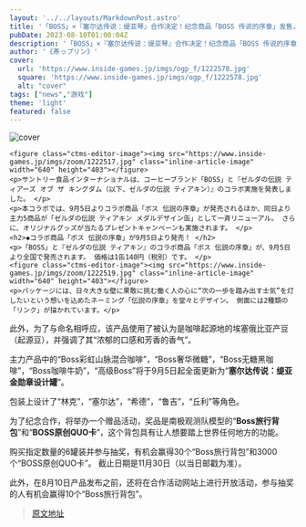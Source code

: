 ```yaml
---
layout: '../../layouts/MarkdownPost.astro'
title: '「BOSS」×『塞尔达传说：缇亚琴』合作决定！纪念商品「BOSS 传说的序章」发售，限定商品抽奖活动也开始了'
pubDate: 2023-08-10T01:00:04Z
description: '「BOSS」×『塞尔达传说：缇亚琴』合作决定！纪念商品「BOSS 传说的序章」发售，限定商品抽奖活动也开始了'
author: '《茶っプリン》'
cover:
  url: 'https://www.inside-games.jp/imgs/ogp_f/1222578.jpg'
  square: 'https://www.inside-games.jp/imgs/ogp_f/1222578.jpg'
  alt: "cover"
tags: ["news","游戏"]
theme: 'light'
featured: false
---
```


![cover](https://www.inside-games.jp/imgs/ogp_f/1222578.jpg)

    <figure class="ctms-editor-image"><img src="https://www.inside-games.jp/imgs/zoom/1222517.jpg" class="inline-article-image" width="640" height="403"></figure>
    <p>サントリー食品インターナショナルは、コーヒーブランド「BOSS」と『ゼルダの伝説 ティアーズ オブ ザ キングダム（以下、ゼルダの伝説 ティアキン）』のコラボ実施を発表しました。 </p>
    <p>本コラボでは、9月5日よりコラボ商品「ボス 伝説の序章」が発売されるほか、同日より主力5商品が「ゼルダの伝説 ティアキン メダルデザイン缶」として一斉リニューアル。 さらに、オリジナルグッズが当たるプレゼントキャンペーンも実施されます。 </p>
    <h2>◆コラボ商品「ボス 伝説の序章」が9月5日より発売！ </h2>
    <p>「BOSS」と『ゼルダの伝説 ティアキン』のコラボ商品「ボス 伝説の序章」が、9月5日より全国で発売されます。 価格は1缶140円（税別）です。 </p>
    <figure class="ctms-editor-image"><img src="https://www.inside-games.jp/imgs/zoom/1222519.jpg" class="inline-article-image" width="640" height="403"></figure>
    <p>パッケージには、日々大きな壁に果敢に挑む働く人の心に“次の一歩を踏み出す士気”を灯したいという想いを込めたネーミング「伝説の序章」を堂々とデザイン。 側面には2種類の「リンク」が描かれています。</p>
此外，为了与命名相呼应，该产品使用了被认为是咖啡起源地的埃塞俄比亚产豆（起源豆），并强调了其“浓郁的口感和芳香的香气”。 

主力产品中的“Boss彩虹山脉混合咖啡”，“Boss奢华微糖”，“Boss无糖黑咖啡”，“Boss咖啡牛奶”，“高级Boss”将于9月5日起全面更新为“<b>塞尔达传说：缇亚金勋章设计罐</b>”。 

包装上设计了“林克”，“塞尔达”，“希德”，“鲁吉”，“丘利”等角色。 

为了纪念合作，将举办一个赠品活动，奖品是南极观测队模型的“<b>Boss旅行背包</b>”和“<b>BOSS原创QUO卡</b>”，这个背包具有让人想要踏上世界任何地方的功能。 

购买指定数量的6罐装并参与抽奖，有机会赢得30个“Boss旅行背包”和3000个“BOSS原创QUO卡”。 截止日期是11月30日（以当日邮戳为准）。 

此外，在8月10日产品发布之前，还将在合作活动网站上进行开放活动，参与抽奖的人有机会赢得10个“Boss旅行背包”。

>[原文地址](https://www.inside-games.jp/article/2023/08/10/147753.html)  